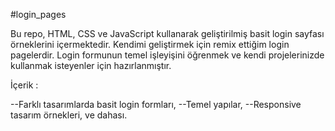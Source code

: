 #login_pages

Bu repo, HTML, CSS ve JavaScript kullanarak geliştirilmiş basit login sayfası örneklerini içermektedir. Kendimi geliştirmek için remix ettiğim login pagelerdir. Login formunun temel işleyişini öğrenmek ve kendi projelerinizde kullanmak isteyenler için hazırlanmıştır.

İçerik :

--Farklı tasarımlarda basit login formları,
--Temel yapılar,
--Responsive tasarım örnekleri,
 ve dahası.